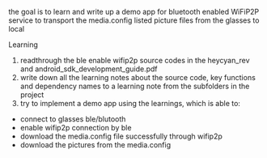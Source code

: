 the goal is to learn and write up a demo app for bluetooth enabled WiFiP2P service to transport the media.config listed picture files from the glasses to local

Learning
1. readthrough the ble enable wifip2p source codes in the heycyan_rev and android_sdk_development_guide.pdf
2. write down all the learning notes about the source code, key functions and dependency names to a learning note from the subfolders in the project
3. try to implement a demo app using the learnings, which is able to:
- connect to glasses ble/blutooth
- enable wifip2p connection by ble
- download the media.config file successfully through wifip2p
- download the pictures from the media.config



